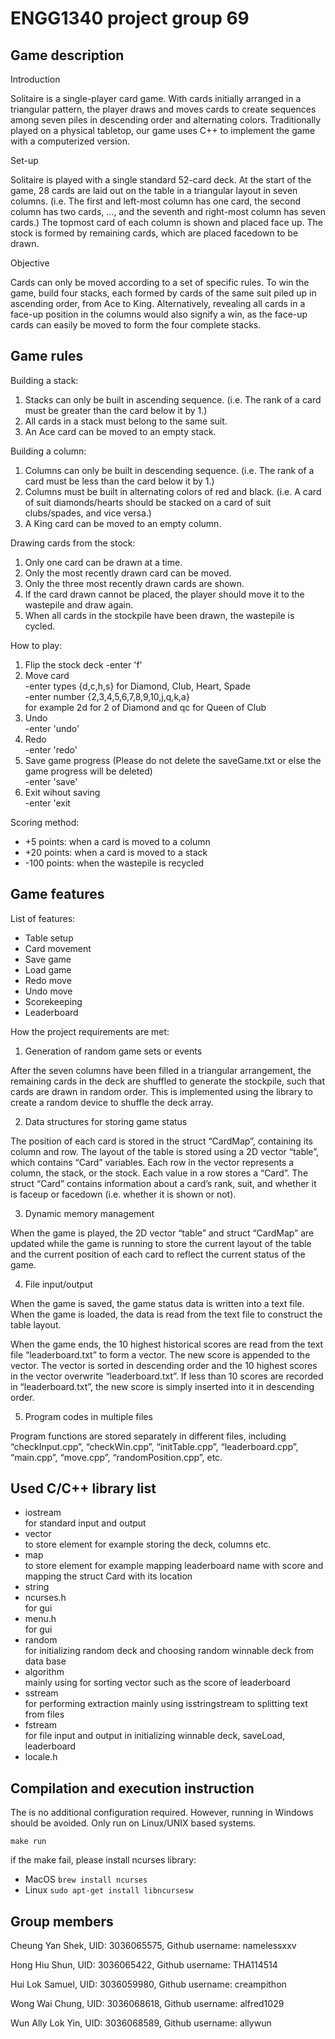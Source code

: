 # ENGG1340 project group 69

## Game description
Introduction

Solitaire is a single-player card game. With cards initially arranged in a triangular pattern, the player draws and moves cards to create sequences among seven piles in descending order and alternating colors. Traditionally played on a physical tabletop, our game uses C++ to implement the game with a computerized version. 

Set-up

Solitaire is played with a single standard 52-card deck. At the start of the game, 28 cards are laid out on the table in a triangular layout in seven columns. (i.e. The first and left-most column has one card, the second column has two cards, …, and the seventh and right-most column has seven cards.) The topmost card of each column is shown and placed face up. The stock is formed by remaining cards, which are placed facedown to be drawn. 

Objective

Cards can only be moved according to a set of specific rules. To win the game, build four stacks, each formed by cards of the same suit piled up in ascending order, from Ace to King. 
Alternatively, revealing all cards in a face-up position in the columns would also signify a win, as the face-up cards can easily be moved to form the four complete stacks. 

## Game rules
Building a stack: 
1. Stacks can only be built in ascending sequence. 
(i.e. The rank of a card must be greater than the card below it by 1.)
2. All cards in a stack must belong to the same suit. 
3. An Ace card can be moved to an empty stack. 

Building a column: 
1. Columns can only be built in descending sequence. 
(i.e. The rank of a card must be less than the card below it by 1.)
2. Columns must be built in alternating colors of red and black. 
(i.e. A card of suit diamonds/hearts should be stacked on a card of suit clubs/spades, and vice versa.)
3. A King card can be moved to an empty column. 

Drawing cards from the stock: 
1. Only one card can be drawn at a time. 
2. Only the most recently drawn card can be moved. 
3. Only the three most recently drawn cards are shown. 
4. If the card drawn cannot be placed, the player should move it to the wastepile and draw again. 
5. When all cards in the stockpile have been drawn, the wastepile is cycled. 

How to play: 
1. Flip the stock deck 
 -enter 'f' 
2. Move card  
 -enter types {d,c,h,s} for Diamond, Club, Heart, Spade  
 -enter number {2,3,4,5,6,7,8,9,10,j,q,k,a}  
 for example 2d for 2 of Diamond and qc for Queen of Club   
3. Undo  
 -enter 'undo'  
4. Redo  
 -enter 'redo'  
5. Save game progress (Please do not delete the saveGame.txt or else the game progress will be deleted)  
 -enter 'save'  
6. Exit wihout saving  
 -enter 'exit  

Scoring method: 

- +5 points: when a card is moved to a column
- +20 points: when a card is moved to a stack
- -100 points: when the wastepile is recycled

## Game features
List of features: 
- Table setup
- Card movement
- Save game
- Load game
- Redo move
- Undo move
- Scorekeeping
- Leaderboard

How the project requirements are met: 

1. Generation of random game sets or events

After the seven columns have been filled in a triangular arrangement, the remaining cards in the deck are shuffled to generate the stockpile, such that cards are drawn in random order. This is implemented using the <random> library to create a random device to shuffle the deck array. 

2. Data structures for storing game status

The position of each card is stored in the struct “CardMap”, containing its column and row. 
The layout of the table is stored using a 2D vector “table”, which contains “Card” variables. Each row in the vector represents a column, the stack, or the stock. Each value in a row stores a “Card”. The struct “Card” contains information about a card’s rank, suit, and whether it is faceup or facedown (i.e. whether it is shown or not). 

3. Dynamic memory management

When the game is played, the 2D vector “table” and struct “CardMap” are updated while the game is running to store the current layout of the table and the current position of each card to reflect the current status of the game. 

4. File input/output

When the game is saved, the game status data is written into a text file. When the game is loaded, the data is read from the text file to construct the table layout. 

When the game ends, the 10 highest historical scores are read from the text file “leaderboard.txt” to form a vector. The new score is appended to the vector. The vector is sorted in descending order and the 10 highest scores in the vector overwrite “leaderboard.txt”. If less than 10 scores are recorded in “leaderboard.txt”, the new score is simply inserted into it in descending order. 

5. Program codes in multiple files

Program functions are stored separately in different files, including “checkInput.cpp”, “checkWin.cpp”, “initTable.cpp”, “leaderboard.cpp”, “main.cpp”, “move.cpp”, “randomPosition.cpp”, etc. 

## Used C/C++ library list

- iostream  
  for standard input and output 
- vector  
  to store element for example storing the deck, columns etc. 
- map  
  to store element for example mapping leaderboard name with score and mapping the struct Card with its location 
- string 
- ncurses.h  
  for gui 
- menu.h  
  for gui 
- random  
  for initializing random deck and choosing random winnable deck from data base 
- algorithm  
  mainly using for sorting vector such as the score of leaderboard 
- sstream  
  for performing extraction mainly using isstringstream to splitting text from files 
- fstream  
  for file input and output in initializing winnable deck, saveLoad, leaderboard 
- locale.h  

## Compilation and execution instruction
The is no additional configuration required.
However, running in Windows should be avoided. Only run on Linux/UNIX based systems.
```
make run
```
if the make fail, please install ncurses library:
- MacOS
```brew install ncurses```
- Linux
```sudo apt-get install libncursesw```

## Group members
Cheung Yan Shek, UID: 3036065575, Github username: namelessxxv

Hong Hiu Shun, UID: 3036065422, Github username: THA114514

Hui Lok Samuel, UID: 3036059980, Github username: creampithon

Wong Wai Chung, UID: 3036068618, Github username: alfred1029

Wun Ally Lok Yin, UID: 3036068589, Github username: allywun
